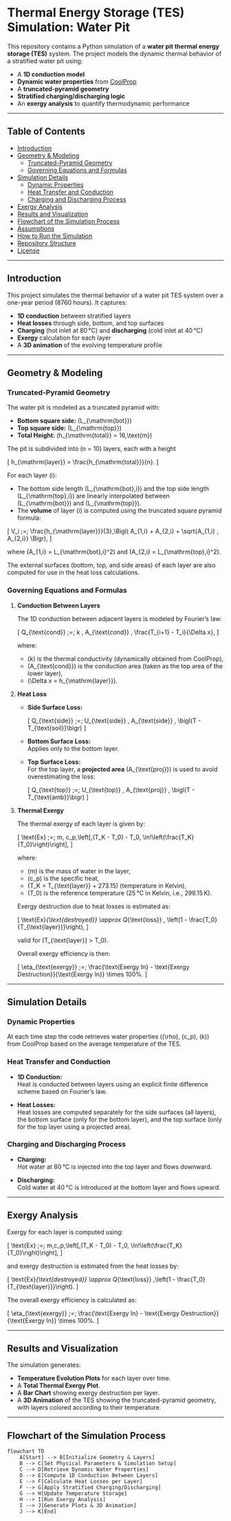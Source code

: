 # Thermal Energy Storage (TES) Simulation: Water Pit

This repository contains a Python simulation of a **water pit thermal energy storage (TES)** system. The project models the dynamic thermal behavior of a stratified water pit using:

- A **1D conduction model**
- **Dynamic water properties** from [CoolProp](https://github.com/CoolProp/CoolProp)
- A **truncated-pyramid geometry**
- **Stratified charging/discharging logic**
- An **exergy analysis** to quantify thermodynamic performance

---

## Table of Contents

- [Introduction](#introduction)
- [Geometry & Modeling](#geometry--modeling)
  - [Truncated-Pyramid Geometry](#truncated-pyramid-geometry)
  - [Governing Equations and Formulas](#governing-equations-and-formulas)
- [Simulation Details](#simulation-details)
  - [Dynamic Properties](#dynamic-properties)
  - [Heat Transfer and Conduction](#heat-transfer-and-conduction)
  - [Charging and Discharging Process](#charging-and-discharging-process)
- [Exergy Analysis](#exergy-analysis)
- [Results and Visualization](#results-and-visualization)
- [Flowchart of the Simulation Process](#flowchart-of-the-simulation-process)
- [Assumptions](#assumptions)
- [How to Run the Simulation](#how-to-run-the-simulation)
- [Repository Structure](#repository-structure)
- [License](#license)

---

## Introduction

This project simulates the thermal behavior of a water pit TES system over a one-year period (8760 hours). It captures:

- **1D conduction** between stratified layers
- **Heat losses** through side, bottom, and top surfaces
- **Charging** (hot inlet at 80 °C) and **discharging** (cold inlet at 40 °C)
- **Exergy** calculation for each layer
- A **3D animation** of the evolving temperature profile

---

## Geometry & Modeling

### Truncated-Pyramid Geometry

The water pit is modeled as a truncated pyramid with:
- **Bottom square side:** \(L_{\mathrm{bot}}\)
- **Top square side:** \(L_{\mathrm{top}}\)
- **Total Height:** \(h_{\mathrm{total}} = 16\,\text{m}\)

The pit is subdivided into \(n = 10\) layers, each with a height

\[
h_{\mathrm{layer}} = \frac{h_{\mathrm{total}}}{n}.
\]

For each layer \(i\):
- The bottom side length \(L_{\mathrm{bot},i}\) and the top side length \(L_{\mathrm{top},i}\) are linearly interpolated between \(L_{\mathrm{bot}}\) and \(L_{\mathrm{top}}\).
- The **volume** of layer \(i\) is computed using the truncated square pyramid formula:

\[
V_i \;=\; \frac{h_{\mathrm{layer}}}{3}\,\Bigl( A_{1,i} + A_{2,i} + \sqrt{A_{1,i} \, A_{2,i}} \Bigr),
\]

where \(A_{1,i} = L_{\mathrm{bot},i}^2\) and \(A_{2,i} = L_{\mathrm{top},i}^2\).

The external surfaces (bottom, top, and side areas) of each layer are also computed for use in the heat loss calculations.

### Governing Equations and Formulas

1. **Conduction Between Layers**

   The 1D conduction between adjacent layers is modeled by Fourier’s law:

   \[
   Q_{\text{cond}} \;=\; k \, A_{\text{cond}} \, \frac{T_{i+1} - T_i}{\Delta x},
   \]

   where:
   - \(k\) is the thermal conductivity (dynamically obtained from CoolProp),
   - \(A_{\text{cond}}\) is the conduction area (taken as the top area of the lower layer),
   - \(\Delta x = h_{\mathrm{layer}}\).

2. **Heat Loss**

   - **Side Surface Loss:**

     \[
     Q_{\text{side}} \;=\; U_{\text{side}} \, A_{\text{side}} \, \bigl(T - T_{\text{soil}}\bigr)
     \]

   - **Bottom Surface Loss:**  
     Applies only to the bottom layer.

   - **Top Surface Loss:**  
     For the top layer, a **projected area** \(A_{\text{proj}}\) is used to avoid overestimating the loss:

     \[
     Q_{\text{top}} \;=\; U_{\text{top}} \, A_{\text{proj}} \, \bigl(T - T_{\text{amb}}\bigr)
     \]

3. **Thermal Exergy**

   The thermal exergy of each layer is given by:

   \[
   \text{Ex} \;=\; m\, c_p\,\left[\,(T_K - T_0) - T_0\, \ln\!\left(\frac{T_K}{T_0}\right)\right],
   \]

   where:
   - \(m\) is the mass of water in the layer,
   - \(c_p\) is the specific heat,
   - \(T_K = T_{\text{layer}} + 273.15\) (temperature in Kelvin),
   - \(T_0\) is the reference temperature (25 °C in Kelvin, i.e., 298.15 K).

   Exergy destruction due to heat losses is estimated as:

   \[
   \text{Ex}_{\text{destroyed}} \approx Q_{\text{loss}} \, \left(1 - \frac{T_0}{T_{\text{layer}}}\right),
   \]

   valid for \(T_{\text{layer}} > T_0\).

   Overall exergy efficiency is then:

   \[
   \eta_{\text{exergy}} \;=\; \frac{\text{Exergy In} - \text{Exergy Destruction}}{\text{Exergy In}} \times 100\%.
   \]

---

## Simulation Details

### Dynamic Properties

At each time step the code retrieves water properties (\(\rho\), \(c_p\), \(k\)) from CoolProp based on the average temperature of the TES.

### Heat Transfer and Conduction

- **1D Conduction:**  
  Heat is conducted between layers using an explicit finite difference scheme based on Fourier’s law.

- **Heat Losses:**  
  Heat losses are computed separately for the side surfaces (all layers), the bottom surface (only for the bottom layer), and the top surface (only for the top layer using a projected area).

### Charging and Discharging Process

- **Charging:**  
  Hot water at 80 °C is injected into the top layer and flows downward.

- **Discharging:**  
  Cold water at 40 °C is introduced at the bottom layer and flows upward.

---

## Exergy Analysis

Exergy for each layer is computed using:

\[
\text{Ex} \;=\; m\,c_p\,\left[\,(T_K - T_0) - T_0\, \ln\!\left(\frac{T_K}{T_0}\right)\right],
\]

and exergy destruction is estimated from the heat losses by:

\[
\text{Ex}_{\text{destroyed}} \approx Q_{\text{loss}} \,\left(1 - \frac{T_0}{T_{\text{layer}}}\right).
\]

The overall exergy efficiency is calculated as:

\[
\eta_{\text{exergy}} \;=\; \frac{\text{Exergy In} - \text{Exergy Destruction}}{\text{Exergy In}} \times 100\%.
\]

---

## Results and Visualization

The simulation generates:
- **Temperature Evolution Plots** for each layer over time.
- A **Total Thermal Exergy Plot**.
- A **Bar Chart** showing exergy destruction per layer.
- A **3D Animation** of the TES showing the truncated-pyramid geometry, with layers colored according to their temperature.

---

## Flowchart of the Simulation Process

```mermaid
flowchart TD
    A[Start] --> B[Initialize Geometry & Layers]
    B --> C[Set Physical Parameters & Simulation Setup]
    C --> D[Retrieve Dynamic Water Properties]
    D --> E[Compute 1D Conduction Between Layers]
    E --> F[Calculate Heat Losses per Layer]
    F --> G[Apply Stratified Charging/Discharging]
    G --> H[Update Temperature Storage]
    H --> I[Run Exergy Analysis]
    I --> J[Generate Plots & 3D Animation]
    J --> K[End]
